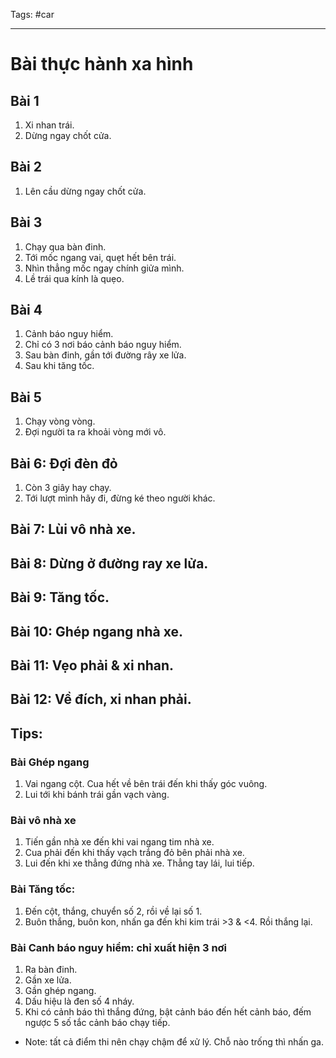 Tags: #car

---

# Bài thực hành xa hình

## Bài 1
1. Xi nhan trái.
2. Dừng ngay chốt cửa.

## Bài 2
1. Lên cầu dừng ngay chốt cửa.

## Bài 3
1. Chạy qua bàn đinh.
2. Tới mốc ngang vai, quẹt hết bên trái.
3. Nhìn thẳng mốc ngay chính giửa mình.
4. Lề trái qua kính là quẹo.

## Bài 4
1. Cảnh báo nguy hiểm.
2. Chỉ có 3 nơi báo cảnh báo nguy hiểm.
3. Sau bàn đinh, gần tới đường rây xe lửa.
4. Sau khi tăng tốc.

## Bài 5
1. Chạy vòng vòng.
2. Đợi người ta ra khoải vòng mới vô.

## Bài 6: Đợi đèn đỏ
1. Còn 3 giây hay chạy.
2. Tới lượt mình hãy đi, đừng ké theo người khác.

## Bài 7: Lùi vô nhà xe.

## Bài 8: Dừng ở đường ray xe lửa.

## Bài 9: Tăng tốc.

## Bài 10: Ghép ngang nhà xe. 

## Bài 11: Vẹo phải & xi nhan.

## Bài 12: Về đích, xi nhan phải.
 
## Tips:

### Bài Ghép ngang
1. Vai ngang cột. Cua hết về bên trái đến khi thấy góc vuông.
2. Lui tới khi bánh trái gần vạch vàng.

### Bài vô nhà xe
1. Tiến gần nhà xe đến khi vai ngang tim nhà xe.
2. Cua phải đến khi thấy vạch trắng đỏ bên phải nhà xe.
3. Lui đến khi xe thẳng đứng nhà xe. Thẳng tay lái, lui tiếp.

### Bài Tăng tốc:
1. Đến cột, thắng, chuyển số 2, rồi về lại số 1.
2. Buôn thắng, buôn kon, nhấn ga đến khi kim trái >3 & <4. Rồi thắng lại.

### Bài Canh báo nguy hiểm: chỉ xuất hiện 3 nơi
1. Ra bàn đinh.
2. Gần xe lửa.
3. Gần ghép ngang. 
4. Dấu hiệu là đen số 4 nháy.
5. Khi có cảnh báo thì thắng đứng, bật cảnh báo đến hết cảnh báo, đếm ngược 5 số tắc cảnh báo chạy tiếp.

* Note: tất cả điểm thi nên chạy chậm để xử lý. Chỗ nào trống thì nhấn ga.